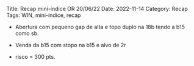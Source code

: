 Title: Recap mini-índice OR 20/06/22
Date: 2022-11-14
Category: Recap
Tags: WIN, mini-índice, recap

* Abertura com pequeno gap de alta e topo duplo na 18b tendo a b15 como sb.

* Venda da b15 com stopo na b15 e alvo de 2r


* risco = 300 pts.
